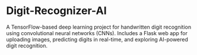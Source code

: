 # Digit-Recognizer-AI
A TensorFlow-based deep learning project for handwritten digit recognition using convolutional neural networks (CNNs). Includes a Flask web app for uploading images, predicting digits in real-time, and exploring AI-powered digit recognition.
